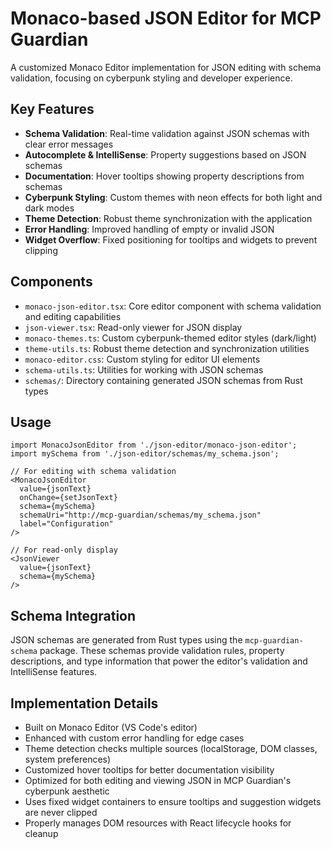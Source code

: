 # Monaco-based JSON Editor for MCP Guardian

A customized Monaco Editor implementation for JSON editing with schema validation, focusing on cyberpunk styling and developer experience.

## Key Features

- **Schema Validation**: Real-time validation against JSON schemas with clear error messages
- **Autocomplete & IntelliSense**: Property suggestions based on JSON schemas
- **Documentation**: Hover tooltips showing property descriptions from schemas
- **Cyberpunk Styling**: Custom themes with neon effects for both light and dark modes
- **Theme Detection**: Robust theme synchronization with the application
- **Error Handling**: Improved handling of empty or invalid JSON
- **Widget Overflow**: Fixed positioning for tooltips and widgets to prevent clipping

## Components

- `monaco-json-editor.tsx`: Core editor component with schema validation and editing capabilities
- `json-viewer.tsx`: Read-only viewer for JSON display
- `monaco-themes.ts`: Custom cyberpunk-themed editor styles (dark/light)
- `theme-utils.ts`: Robust theme detection and synchronization utilities
- `monaco-editor.css`: Custom styling for editor UI elements
- `schema-utils.ts`: Utilities for working with JSON schemas
- `schemas/`: Directory containing generated JSON schemas from Rust types

## Usage

```tsx
import MonacoJsonEditor from './json-editor/monaco-json-editor';
import mySchema from './json-editor/schemas/my_schema.json';

// For editing with schema validation
<MonacoJsonEditor
  value={jsonText}
  onChange={setJsonText}
  schema={mySchema}
  schemaUri="http://mcp-guardian/schemas/my_schema.json"
  label="Configuration"
/>

// For read-only display
<JsonViewer
  value={jsonText}
  schema={mySchema}
/>
```

## Schema Integration

JSON schemas are generated from Rust types using the `mcp-guardian-schema` package.
These schemas provide validation rules, property descriptions, and type information
that power the editor's validation and IntelliSense features.

## Implementation Details

- Built on Monaco Editor (VS Code's editor)
- Enhanced with custom error handling for edge cases
- Theme detection checks multiple sources (localStorage, DOM classes, system preferences)
- Customized hover tooltips for better documentation visibility
- Optimized for both editing and viewing JSON in MCP Guardian's cyberpunk aesthetic
- Uses fixed widget containers to ensure tooltips and suggestion widgets are never clipped
- Properly manages DOM resources with React lifecycle hooks for cleanup